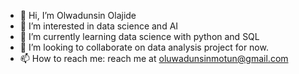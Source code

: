 - 👋 Hi, I’m Olwadunsin Olajide
- 👀 I’m interested in data science and AI
- 🌱 I’m currently learning data science with python and SQL
- 💞️ I’m looking to collaborate on data analysis project for now.
- 📫 How to reach me: reach me at oluwadunsinmotun@gmail.com

<!---
Dunmolami/Dunmolami is a ✨ special ✨ repository because its `README.md` (this file) appears on your GitHub profile.
You can click the Preview link to take a look at your changes.
--->
